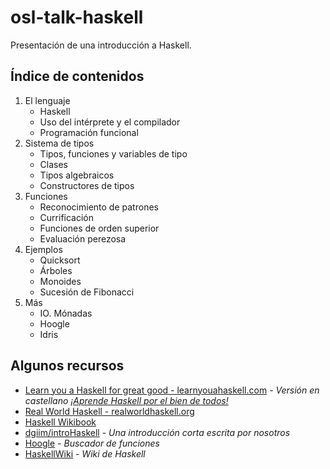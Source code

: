 # osl-talk-haskell
Presentación de una introducción a Haskell.

## Índice de contenidos

1. El lenguaje
    - Haskell
    - Uso del intérprete y el compilador
    - Programación funcional
2. Sistema de tipos
    - Tipos, funciones y variables de tipo
    - Clases
    - Tipos algebraicos
    - Constructores de tipos
3. Funciones
    - Reconocimiento de patrones
    - Currificación
    - Funciones de orden superior
    - Evaluación perezosa
3. Ejemplos
    - Quicksort
    - Árboles
    -  Monoides
    - Sucesión de Fibonacci
4. Más
    - IO. Mónadas
    - Hoogle
    - Idris

## Algunos recursos

- [Learn you a Haskell for great good - learnyouahaskell.com](http://learnyouahaskell.com) - *Versión en castellano [¡Aprende Haskell por el bien de todos!](http://aprendehaskell.es)*
- [Real World Haskell - realworldhaskell.org](http://book.realworldhaskell.org/)
- [Haskell Wikibook](http://en.wikibooks.org/wiki/Haskell)
- [dgiim/introHaskell](http://github.com/dgiim/introHaskell) - *Una introducción corta escrita por nosotros*
- [Hoogle](https://www.haskell.org/hoogle/) - *Buscador de funciones*
- [HaskellWiki](https://wiki.haskell.org/Haskell) - *Wiki de Haskell*
